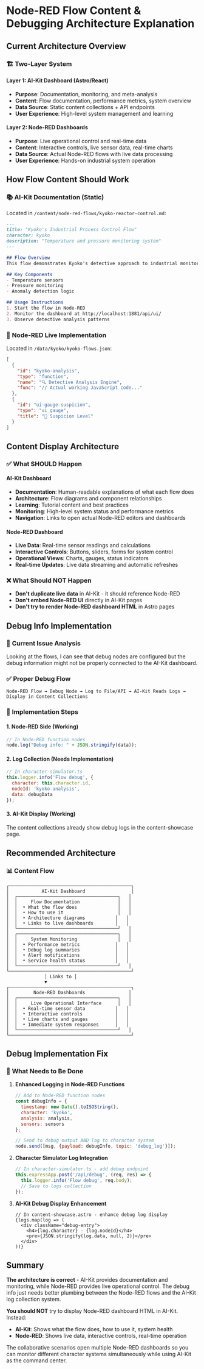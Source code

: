 # Node-RED Flow Content & Debugging Architecture Explanation

## Current Architecture Overview

### 🏗️ **Two-Layer System**

#### **Layer 1: AI-Kit Dashboard (Astro/React)**
- **Purpose**: Documentation, monitoring, and meta-analysis
- **Content**: Flow documentation, performance metrics, system overview
- **Data Source**: Static content collections + API endpoints
- **User Experience**: High-level system management and learning

#### **Layer 2: Node-RED Dashboards**
- **Purpose**: Live operational control and real-time data
- **Content**: Interactive controls, live sensor data, real-time charts
- **Data Source**: Actual Node-RED flows with live data processing
- **User Experience**: Hands-on industrial system operation

## How Flow Content Should Work

### 📚 **AI-Kit Documentation (Static)**
Located in `/content/node-red-flows/kyoko-reactor-control.md`:
```markdown
---
title: "Kyoko's Industrial Process Control Flow"
character: kyoko
description: "Temperature and pressure monitoring system"
---

## Flow Overview
This flow demonstrates Kyoko's detective approach to industrial monitoring...

## Key Components
- Temperature sensors
- Pressure monitoring
- Anomaly detection logic

## Usage Instructions
1. Start the flow in Node-RED
2. Monitor the dashboard at http://localhost:1881/api/ui/
3. Observe detective analysis patterns
```

### 🔄 **Node-RED Live Implementation**
Located in `/data/kyoko/kyoko-flows.json`:
```json
[
  {
    "id": "kyoko-analysis",
    "type": "function", 
    "name": "🔍 Detective Analysis Engine",
    "func": "// Actual working JavaScript code..."
  },
  {
    "id": "ui-gauge-suspicion",
    "type": "ui_gauge",
    "title": "🚨 Suspicion Level"
  }
]
```

## Content Display Architecture

### ✅ **What SHOULD Happen**

#### **AI-Kit Dashboard**
- **Documentation**: Human-readable explanations of what each flow does
- **Architecture**: Flow diagrams and component relationships  
- **Learning**: Tutorial content and best practices
- **Monitoring**: High-level system status and performance metrics
- **Navigation**: Links to open actual Node-RED editors and dashboards

#### **Node-RED Dashboard**
- **Live Data**: Real-time sensor readings and calculations
- **Interactive Controls**: Buttons, sliders, forms for system control
- **Operational Views**: Charts, gauges, status indicators
- **Real-time Updates**: Live data streaming and automatic refreshes

### ❌ **What Should NOT Happen**
- **Don't duplicate live data** in AI-Kit - it should reference Node-RED
- **Don't embed Node-RED UI** directly in AI-Kit pages
- **Don't try to render Node-RED dashboard HTML** in Astro pages

## Debug Info Implementation

### 🔧 **Current Issue Analysis**
Looking at the flows, I can see that debug nodes are configured but the debug information might not be properly connected to the AI-Kit dashboard.

### ✅ **Proper Debug Flow**
```
Node-RED Flow → Debug Node → Log to File/API → AI-Kit Reads Logs → Display in Content Collections
```

### 🔄 **Implementation Steps**

#### **1. Node-RED Side (Working)**
```javascript
// In Node-RED function nodes
node.log("Debug info: " + JSON.stringify(data));
```

#### **2. Log Collection (Needs Implementation)**
```javascript
// In character-simulator.ts
this.logger.info('Flow debug', { 
  character: this.character.id,
  nodeId: 'kyoko-analysis',
  data: debugData 
});
```

#### **3. AI-Kit Display (Working)**
The content collections already show debug logs in the content-showcase page.

## Recommended Architecture

### 📊 **Content Flow**
```
┌─────────────────────────────────────────────┐
│            AI-Kit Dashboard                 │
│  ┌─────────────────────────────────────┐   │
│  │     Flow Documentation              │   │
│  │  • What the flow does               │   │
│  │  • How to use it                    │   │
│  │  • Architecture diagrams           │   │
│  │  • Links to live dashboards        │   │
│  └─────────────────────────────────────┘   │
│  ┌─────────────────────────────────────┐   │
│  │     System Monitoring               │   │
│  │  • Performance metrics             │   │
│  │  • Debug log summaries             │   │
│  │  • Alert notifications             │   │
│  │  • Service health status           │   │
│  └─────────────────────────────────────┘   │
└─────────────────────────────────────────────┘
              │ Links to │
              ▼
┌─────────────────────────────────────────────┐
│         Node-RED Dashboards                │
│  ┌─────────────────────────────────────┐   │
│  │     Live Operational Interface      │   │
│  │  • Real-time sensor data           │   │
│  │  • Interactive controls            │   │
│  │  • Live charts and gauges          │   │
│  │  • Immediate system responses      │   │
│  └─────────────────────────────────────┘   │
└─────────────────────────────────────────────┘
```

## Debug Implementation Fix

### 🔧 **What Needs to Be Done**

1. **Enhanced Logging in Node-RED Functions**
   ```javascript
   // Add to Node-RED function nodes
   const debugInfo = {
     timestamp: new Date().toISOString(),
     character: 'kyoko',
     analysis: analysis,
     sensors: sensors
   };
   
   // Send to debug output AND log to character system
   node.send([msg, {payload: debugInfo, topic: 'debug_log'}]);
   ```

2. **Character Simulator Log Integration**
   ```typescript
   // In character-simulator.ts - add debug endpoint
   this.expressApp.post('/api/debug', (req, res) => {
     this.logger.info('Flow debug', req.body);
     // Save to logs collection
   });
   ```

3. **AI-Kit Debug Display Enhancement**
   ```tsx
   // In content-showcase.astro - enhance debug log display
   {logs.map(log => (
     <div className="debug-entry">
       <h4>{log.character} - {log.nodeId}</h4>
       <pre>{JSON.stringify(log.data, null, 2)}</pre>
     </div>
   ))}
   ```

## Summary

**The architecture is correct** - AI-Kit provides documentation and monitoring, while Node-RED provides live operational control. The debug info just needs better plumbing between the Node-RED flows and the AI-Kit log collection system.

**You should NOT** try to display Node-RED dashboard HTML in AI-Kit. Instead:
- **AI-Kit**: Shows what the flow does, how to use it, system health
- **Node-RED**: Shows live data, interactive controls, real-time operation

The collaborative scenarios open multiple Node-RED dashboards so you can monitor different character systems simultaneously while using AI-Kit as the command center.
